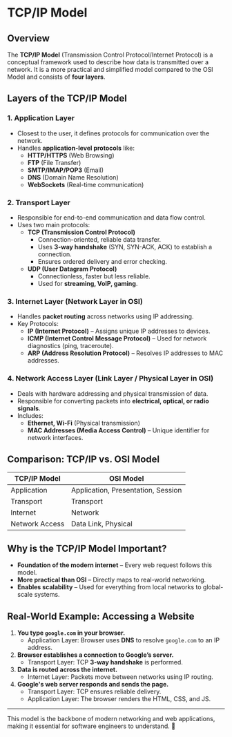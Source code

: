 # TCP/IP Model

## Overview
The **TCP/IP Model** (Transmission Control Protocol/Internet Protocol) is a conceptual framework used to describe how data is transmitted over a network. It is a more practical and simplified model compared to the OSI Model and consists of **four layers**.

## Layers of the TCP/IP Model

### 1. **Application Layer**
- Closest to the user, it defines protocols for communication over the network.
- Handles **application-level protocols** like:
  - **HTTP/HTTPS** (Web Browsing)
  - **FTP** (File Transfer)
  - **SMTP/IMAP/POP3** (Email)
  - **DNS** (Domain Name Resolution)
  - **WebSockets** (Real-time communication)

### 2. **Transport Layer**
- Responsible for end-to-end communication and data flow control.
- Uses two main protocols:
  - **TCP (Transmission Control Protocol)**
    - Connection-oriented, reliable data transfer.
    - Uses **3-way handshake** (SYN, SYN-ACK, ACK) to establish a connection.
    - Ensures ordered delivery and error checking.
  - **UDP (User Datagram Protocol)**
    - Connectionless, faster but less reliable.
    - Used for **streaming, VoIP, gaming**.

### 3. **Internet Layer** (Network Layer in OSI)
- Handles **packet routing** across networks using IP addressing.
- Key Protocols:
  - **IP (Internet Protocol)** – Assigns unique IP addresses to devices.
  - **ICMP (Internet Control Message Protocol)** – Used for network diagnostics (ping, traceroute).
  - **ARP (Address Resolution Protocol)** – Resolves IP addresses to MAC addresses.

### 4. **Network Access Layer** (Link Layer / Physical Layer in OSI)
- Deals with hardware addressing and physical transmission of data.
- Responsible for converting packets into **electrical, optical, or radio signals**.
- Includes:
  - **Ethernet, Wi-Fi** (Physical transmission)
  - **MAC Addresses (Media Access Control)** – Unique identifier for network interfaces.

## **Comparison: TCP/IP vs. OSI Model**
| TCP/IP Model | OSI Model |
|-------------|----------|
| Application | Application, Presentation, Session |
| Transport   | Transport |
| Internet    | Network |
| Network Access | Data Link, Physical |

## **Why is the TCP/IP Model Important?**
- **Foundation of the modern internet** – Every web request follows this model.
- **More practical than OSI** – Directly maps to real-world networking.
- **Enables scalability** – Used for everything from local networks to global-scale systems.

## **Real-World Example: Accessing a Website**
1. **You type `google.com` in your browser.**
   - Application Layer: Browser uses **DNS** to resolve `google.com` to an IP address.
2. **Browser establishes a connection to Google’s server.**
   - Transport Layer: TCP **3-way handshake** is performed.
3. **Data is routed across the internet.**
   - Internet Layer: Packets move between networks using IP routing.
4. **Google's web server responds and sends the page.**
   - Transport Layer: TCP ensures reliable delivery.
   - Application Layer: The browser renders the HTML, CSS, and JS.

---
This model is the backbone of modern networking and web applications, making it essential for software engineers to understand. 🚀